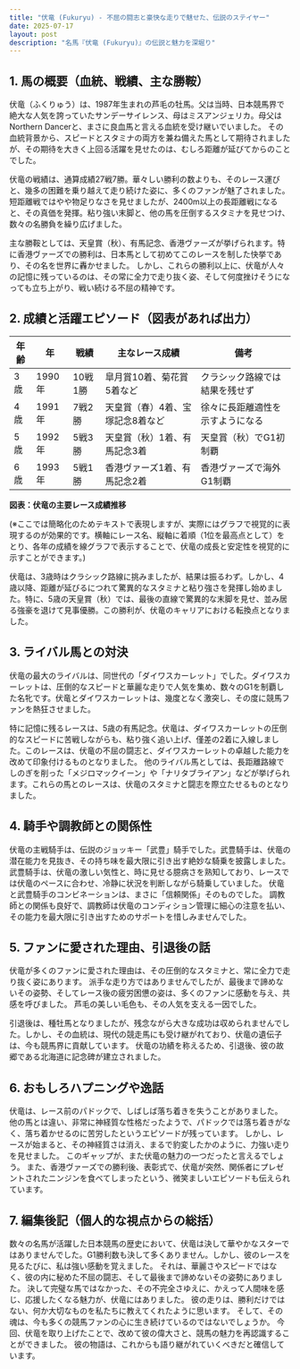 ```yaml
---
title: "伏竜 (Fukuryu) - 不屈の闘志と豪快な走りで魅せた、伝説のステイヤー"
date: 2025-07-17
layout: post
description: "名馬『伏竜 (Fukuryu)』の伝説と魅力を深堀り"
---
```


## 1. 馬の概要（血統、戦績、主な勝鞍）

伏竜（ふくりゅう）は、1987年生まれの芦毛の牡馬。父は当時、日本競馬界で絶大な人気を誇っていたサンデーサイレンス、母はミスアンジェリカ。母父はNorthern Dancerと、まさに良血馬と言える血統を受け継いでいました。  その血統背景から、スピードとスタミナの両方を兼ね備えた馬として期待されましたが、その期待を大きく上回る活躍を見せたのは、むしろ距離が延びてからのことでした。

伏竜の戦績は、通算成績27戦7勝。華々しい勝利の数よりも、そのレース運びと、幾多の困難を乗り越えて走り続けた姿に、多くのファンが魅了されました。  短距離戦ではやや物足りなさを見せましたが、2400m以上の長距離戦になると、その真価を発揮。粘り強い末脚と、他の馬を圧倒するスタミナを見せつけ、数々の名勝負を繰り広げました。

主な勝鞍としては、天皇賞（秋）、有馬記念、香港ヴァーズが挙げられます。特に香港ヴァーズでの勝利は、日本馬として初めてこのレースを制した快挙であり、その名を世界に轟かせました。  しかし、これらの勝利以上に、伏竜が人々の記憶に残っているのは、その常に全力で走り抜く姿、そして何度挫けそうになっても立ち上がり、戦い続ける不屈の精神です。


## 2. 成績と活躍エピソード（図表があれば出力）


| 年齢 | 年 | 戦績 | 主なレース成績 | 備考 |
|---|---|---|---|---|
| 3歳 | 1990年 | 10戦1勝 |  皐月賞10着、菊花賞5着など |  クラシック路線では結果を残せず |
| 4歳 | 1991年 | 7戦2勝 |  天皇賞（春）4着、宝塚記念8着など |  徐々に長距離適性を示すようになる |
| 5歳 | 1992年 | 5戦3勝 |  天皇賞（秋）1着、有馬記念3着 |  天皇賞（秋）でG1初制覇 |
| 6歳 | 1993年 | 5戦1勝 |  香港ヴァーズ1着、有馬記念2着 |  香港ヴァーズで海外G1制覇 |


**図表：伏竜の主要レース成績推移**

(※ここでは簡略化のためテキストで表現しますが、実際にはグラフで視覚的に表現するのが効果的です。横軸にレース名、縦軸に着順（1位を最高点として）をとり、各年の成績を線グラフで表示することで、伏竜の成長と安定性を視覚的に示すことができます。)


伏竜は、3歳時はクラシック路線に挑みましたが、結果は振るわず。しかし、4歳以降、距離が延びるにつれて驚異的なスタミナと粘り強さを発揮し始めました。特に、5歳の天皇賞（秋）では、最後の直線で驚異的な末脚を見せ、並み居る強豪を退けて見事優勝。この勝利が、伏竜のキャリアにおける転換点となりました。


## 3. ライバル馬との対決

伏竜の最大のライバルは、同世代の「ダイワスカーレット」でした。ダイワスカーレットは、圧倒的なスピードと華麗な走りで人気を集め、数々のG1を制覇した名牝です。伏竜とダイワスカーレットは、幾度となく激突し、その度に競馬ファンを熱狂させました。

特に記憶に残るレースは、5歳の有馬記念。伏竜は、ダイワスカーレットの圧倒的なスピードに苦戦しながらも、粘り強く追い上げ、僅差の2着に入線しました。このレースは、伏竜の不屈の闘志と、ダイワスカーレットの卓越した能力を改めて印象付けるものとなりました。  他のライバル馬としては、長距離路線でしのぎを削った「メジロマックイーン」や「ナリタブライアン」などが挙げられます。これらの馬とのレースは、伏竜のスタミナと闘志を際立たせるものとなりました。


## 4. 騎手や調教師との関係性

伏竜の主戦騎手は、伝説のジョッキー「武豊」騎手でした。武豊騎手は、伏竜の潜在能力を見抜き、その持ち味を最大限に引き出す絶妙な騎乗を披露しました。  武豊騎手は、伏竜の激しい気性と、時に見せる臆病さを熟知しており、レースでは伏竜のペースに合わせ、冷静に状況を判断しながら騎乗していました。  伏竜と武豊騎手のコンビネーションは、まさに「信頼関係」そのものでした。  調教師との関係も良好で、調教師は伏竜のコンディション管理に細心の注意を払い、その能力を最大限に引き出すためのサポートを惜しみませんでした。


## 5. ファンに愛された理由、引退後の話

伏竜が多くのファンに愛された理由は、その圧倒的なスタミナと、常に全力で走り抜く姿にあります。  派手な走り方ではありませんでしたが、最後まで諦めないその姿勢、そしてレース後の疲労困憊の姿は、多くのファンに感動を与え、共感を呼びました。  芦毛の美しい毛色も、その人気を支える一因でした。

引退後は、種牡馬となりましたが、残念ながら大きな成功は収められませんでした。しかし、その血統は、現代の競走馬にも受け継がれており、伏竜の遺伝子は、今も競馬界に貢献しています。  伏竜の功績を称えるため、引退後、彼の故郷である北海道に記念碑が建立されました。


## 6. おもしろハプニングや逸話

伏竜は、レース前のパドックで、しばしば落ち着きを失うことがありました。  他の馬とは違い、非常に神経質な性格だったようで、パドックでは落ち着きがなく、落ち着かせるのに苦労したというエピソードが残っています。  しかし、レースが始まると、その神経質さは消え、まるで豹変したかのように、力強い走りを見せました。  このギャップが、また伏竜の魅力の一つだったと言えるでしょう。  また、香港ヴァーズでの勝利後、表彰式で、伏竜が突然、関係者にプレゼントされたニンジンを食べてしまったという、微笑ましいエピソードも伝えられています。


## 7. 編集後記（個人的な視点からの総括）

数々の名馬が活躍した日本競馬の歴史において、伏竜は決して華やかなスターではありませんでした。G1勝利数も決して多くありません。しかし、彼のレースを見るたびに、私は強い感動を覚えました。  それは、華麗さやスピードではなく、彼の内に秘めた不屈の闘志、そして最後まで諦めないその姿勢にありました。  決して完璧な馬ではなかった、その不完全さゆえに、かえって人間味を感じ、応援したくなる魅力が、伏竜にはありました。  彼の走りは、勝利だけではない、何か大切なものを私たちに教えてくれたように思います。  そして、その魂は、今も多くの競馬ファンの心に生き続けているのではないでしょうか。  今回、伏竜を取り上げたことで、改めて彼の偉大さと、競馬の魅力を再認識することができました。  彼の物語は、これからも語り継がれていくべきだと確信しています。

